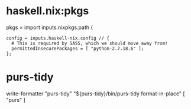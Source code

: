 # haskell.nix:pkgs
  pkgs = import inputs.nixpkgs.path {

    config = inputs.haskell-nix.config // {
      # This is required by SASS, which we should move away from!
      permittedInsecurePackages = [ "python-2.7.18.6" ];
    };

# purs-tidy
write-formatter "purs-tidy" "${purs-tidy}/bin/purs-tidy format-in-place" [ "purs" ]

